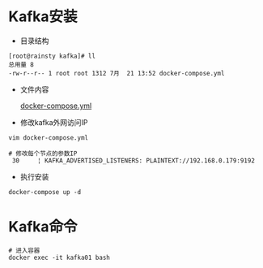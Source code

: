# Kafka安装

* 目录结构  

``` text
[root@rainsty kafka]# ll
总用量 8
-rw-r--r-- 1 root root 1312 7月  21 13:52 docker-compose.yml
```

* 文件内容  

    [docker-compose.yml](../dockerFile/kafka/docker-compose.yml)

* 修改kafka外网访问IP  

``` text
vim docker-compose.yml

# 修改每个节点的参数IP
 30     ¦ KAFKA_ADVERTISED_LISTENERS: PLAINTEXT://192.168.0.179:9192
```
  
* 执行安装  

``` text
docker-compose up -d
```

# Kafka命令

``` text
# 进入容器
docker exec -it kafka01 bash

```
